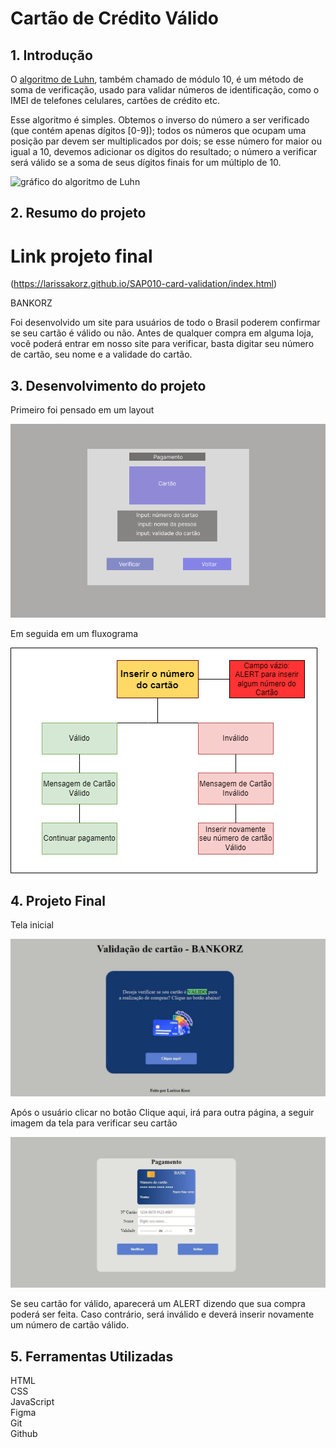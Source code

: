 # Cartão de Crédito Válido

## 1. Introdução

O [algoritmo de Luhn](https://en.wikipedia.org/wiki/Luhn_algorithm), também
chamado de módulo 10, é um método de soma de verificação, usado para validar
números de identificação, como o IMEI de telefones celulares, cartões de crédito
etc.

Esse algoritmo é simples. Obtemos o inverso do número a ser verificado (que
contém apenas dígitos [0-9]); todos os números que ocupam uma posição par devem
ser multiplicados por dois; se esse número for maior ou igual a 10, devemos
adicionar os dígitos do resultado; o número a verificar será válido se a soma de
seus dígitos finais for um múltiplo de 10.

![gráfico do algoritmo de
Luhn](https://www.101computing.net/wp/wp-content/uploads/Luhn-Algorithm.png)

## 2. Resumo do projeto

# Link projeto final
(https://larissakorz.github.io/SAP010-card-validation/index.html)

BANKORZ

Foi desenvolvido um site para usuários de todo o Brasil poderem confirmar se seu cartão é válido ou não. Antes de qualquer compra em alguma loja, você poderá entrar em nosso site para verificar, basta digitar seu número de cartão, seu nome e a validade do cartão.

## 3. Desenvolvimento do projeto

Primeiro foi pensado em um layout

![preview](./src/imgs/prototipo.png)

Em seguida em um fluxograma

![preview](./src/imgs/fluxogramaCard.png)

## 4. Projeto Final

Tela inicial

![preview](./src/imgs/index.jpeg)

Após o usuário clicar no botão Clique aqui, irá para outra página, a seguir imagem da tela para verificar seu cartão

![preview](./src/imgs/card.jpeg)

Se seu cartão for válido, aparecerá um ALERT dizendo que sua compra poderá ser feita. Caso contrário, será inválido e deverá inserir novamente um número de cartão válido.

## 5. Ferramentas Utilizadas

HTML<br>
CSS<br>
JavaScript<br>
Figma<br>
Git<br>
Github<br>


